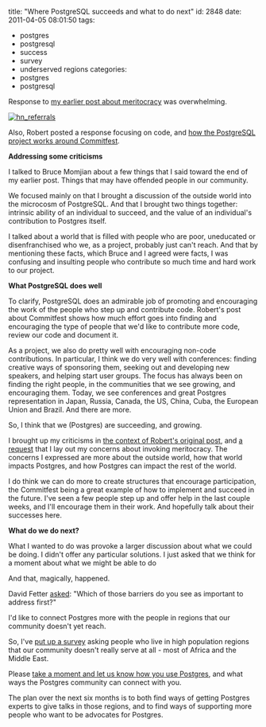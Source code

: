 title: "Where PostgreSQL succeeds and what to do next"
id: 2848
date: 2011-04-05 08:01:50
tags: 
- postgres
- postgresql
- success
- survey
- underserved regions
categories: 
- postgres
- postgresql

Response to [my earlier post about meritocracy](http://www.chesnok.com/daily/2011/03/30/where-meritocracy-fails/) was overwhelming. 

[![](http://www.chesnok.com/daily/wp-content/uploads/2011/04/hn_referrals-300x177.png "hn_referrals")](http://www.chesnok.com/daily/wp-content/uploads/2011/04/hn_referrals.png)

Also, Robert posted a response focusing on code, and [how the PostgreSQL project works around Commitfest](http://rhaas.blogspot.com/2011/03/commitfests-and-meritocracy.html).

**Addressing some criticisms**

I talked to Bruce Momjian about a few things that I said toward the end of my earlier post. Things that may have offended people in our community. 

We focused mainly on that I brought a discussion of the outside world into the microcosm of PostgreSQL. And that I brought two things together: intrinsic ability of an individual to succeed, and the value of an individual's contribution to Postgres itself.

I talked about a world that is filled with people who are poor, uneducated or disenfranchised who we, as a project, probably just can't reach. And that by mentioning these facts, which Bruce and I agreed were facts, I was confusing and insulting people who contribute so much time and hard work to our project. 

**What PostgreSQL does well**

To clarify, PostgreSQL does an admirable job of promoting and encouraging the work of the people who step up and contribute code. Robert's post about Commitfest shows how much effort goes into finding and encouraging the type of people that we'd like to contribute more code, review our code and document it. 

As a project, we also do pretty well with encouraging non-code contributions. In particular, I think we do very well with conferences: finding creative ways of sponsoring them, seeking out and developing new speakers, and helping start user groups. The focus has always been on finding the right people, in the communities that we see growing, and encouraging them. Today, we see conferences and great Postgres representation in Japan, Russia, Canada, the US, China, Cuba, the European Union and Brazil. And there are more.

So, I think that we (Postgres) are succeeding, and growing.

I brought up my criticisms in [the context of Robert's original post](http://rhaas.blogspot.com/2011/03/welcoming-community.html), and [a request](https://twitter.com/#!/DevrimGunduz/status/50623932654567424) that I lay out my concerns about invoking meritocracy. The concerns I expressed are more about the outside world, how that world impacts Postgres, and how Postgres can impact the rest of the world.

I do think we can do more to create structures that encourage participation, the Commitfest being a great example of how to implement and succeed in the future. I've seen a few people step up and offer help in the last couple weeks, and I'll encourage them in their work. And hopefully talk about their successes here.

**What do we do next?**

What I wanted to do was provoke a larger discussion about what we could be doing. I didn't offer any particular solutions. I just asked that we think for a moment about what we might be able to do

And that, magically, happened.

David Fetter [asked](https://twitter.com/#!/davidfetter/status/50587518487371776): "Which of those barriers do you see as important to address first?" 

I'd like to connect Postgres more with the people in regions that our community doesn't yet reach. 

So, I've [put up a survey](http://chesnok.com/u/1g) asking people who live in high population regions that our community doesn't really serve at all - most of Africa and the Middle East.

Please [take a moment and let us know how you use Postgres](http://chesnok.com/u/1g), and what ways the Postgres community can connect with you.

The plan over the next six months is to both find ways of getting Postgres experts to give talks in those regions, and to find ways of supporting more people who want to be advocates for Postgres.

